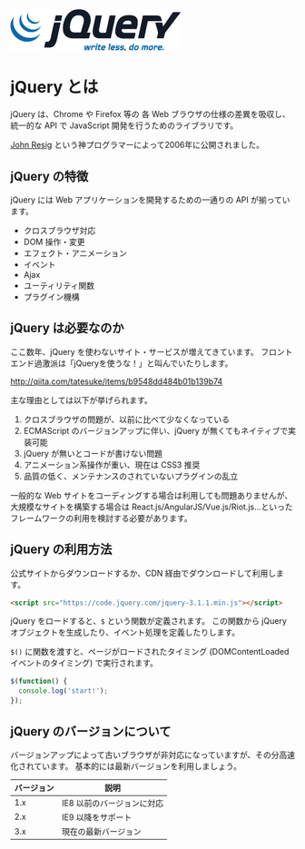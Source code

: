 <img src="img/01_01.png" width="300">

# jQuery とは

jQuery は、Chrome や Firefox 等の 各 Web ブラウザの仕様の差異を吸収し、統一的な API で JavaScript 開発を行うためのライブラリです。

[John Resig](http://ejohn.org/) という神プログラマーによって2006年に公開されました。

## jQuery の特徴

jQuery には Web アプリケーションを開発するための一通りの API が揃っています。

- クロスブラウザ対応
- DOM 操作・変更
- エフェクト・アニメーション
- イベント
- Ajax
- ユーティリティ関数
- プラグイン機構

## jQuery は必要なのか

ここ数年、jQuery を使わないサイト・サービスが増えてきています。
フロントエンド過激派は「jQueryを使うな！」と叫んでいたりします。

http://qiita.com/tatesuke/items/b9548dd484b01b139b74

主な理由としては以下が挙げられます。

1. クロスブラウザの問題が、以前に比べて少なくなっている
1. ECMAScript のバージョンアップに伴い、jQuery が無くてもネイティブで実装可能
1. jQuery が無いとコードが書けない問題
1. アニメーション系操作が重い、現在は CSS3 推奨
1. 品質の低く、メンテナンスのされていないプラグインの乱立

一般的な Web サイトをコーディングする場合は利用しても問題ありませんが、
大規模なサイトを構築する場合は React.js/AngularJS/Vue.js/Riot.js...といったフレームワークの利用を検討する必要があります。

## jQuery の利用方法

公式サイトからダウンロードするか、CDN 経由でダウンロードして利用します。

```html
<script src="https://code.jquery.com/jquery-3.1.1.min.js"></script>
```

jQuery をロードすると、`$` という関数が定義されます。
この関数から jQuery オブジェクトを生成したり、イベント処理を定義したりします。

`$()` に関数を渡すと、ページがロードされたタイミング (DOMContentLoaded イベントのタイミング) で実行されます。

```javascript
$(function() {
  console.log('start!');
});
```

## jQuery のバージョンについて

バージョンアップによって古いブラウザが非対応になっていますが、その分高速化されています。
基本的には最新バージョンを利用しましょう。

| バージョン | 説明 |
| --- | --- |
| 1.x | IE8 以前のバージョンに対応 |
| 2.x | IE9 以降をサポート |
| 3.x | 現在の最新バージョン |
